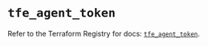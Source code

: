 # `tfe_agent_token`

Refer to the Terraform Registry for docs: [`tfe_agent_token`](https://registry.terraform.io/providers/hashicorp/tfe/0.58.0/docs/resources/agent_token).
